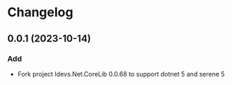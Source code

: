 # Changelog

## 0.0.1 (2023-10-14)

### Add

- Fork project Idevs.Net.CoreLib 0.0.68 to support dotnet 5 and serene 5
